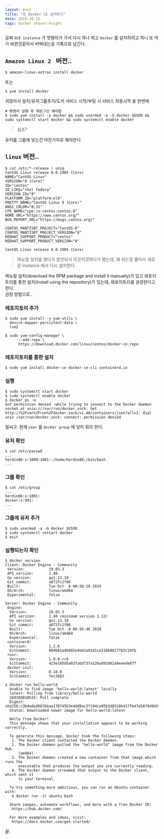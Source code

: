 ```yaml
---
layout: post
title: "또 Docker CE 설치하기"
date: 2019-10-15
tags: docker shovel-knight
---
```


공짜 `GCE instance` 가 맛탱이가 가서 다시 하나 파고 `Docker` 를 설치하려고 하니 또 머가 바뀐것같아서 버벅대는걸 기록으로 남긴다.

## `Amazon Linux 2 ` 버전..

``` shell
$ amazon-linux-extras install docker
```

또는

``` shell
$ yum install docker
```

귀찮아서 설치/유저그룹추가/도커 서비스 시작/부팅 시 서비스 자동시작 을 한번에
``` shell
# 명령어 실행 후 재로그인 해야함
$ sudo yum install -y docker && sudo usermod -a -G docker $USER && sudo systemctl start docker && sudo systemctl enable docker
```

> 쉽죠?

유저를 그룹에 넣는건 마찬가지로 해야한다.

##  `linux` 버전..

``` shell
$ cat /etc/*-release | uniq
CentOS Linux release 8.0.1905 (Core)
NAME="CentOS Linux"
VERSION="8 (Core)"
ID="centos"
ID_LIKE="rhel fedora"
VERSION_ID="8"
PLATFORM_ID="platform:el8"
PRETTY_NAME="CentOS Linux 8 (Core)"
ANSI_COLOR="0;31"
CPE_NAME="cpe:/o:centos:centos:8"
HOME_URL="https://www.centos.org/"
BUG_REPORT_URL="https://bugs.centos.org/"

CENTOS_MANTISBT_PROJECT="CentOS-8"
CENTOS_MANTISBT_PROJECT_VERSION="8"
REDHAT_SUPPORT_PRODUCT="centos"
REDHAT_SUPPORT_PRODUCT_VERSION="8"

CentOS Linux release 8.0.1905 (Core)
```

> 메뉴얼 설치를 했다가 잘안되서 이것저것하다가 됐는데, 왜 되는질 몰라서 새로운 instance 에서 다시 설치한다.

메뉴얼 설치(download the RPM package and install it manually)가 있고 레포지토리를 통한 설치(Install using the repository)가 있는데, 레포지토리를 권장한다고 한다.  
권장 방법으로..

### 레포지토리 추가
``` shell
$ sudo yum install -y yum-utils \
  device-mapper-persistent-data \
  lvm2

$ sudo yum-config-manager \
      --add-repo \
      https://download.docker.com/linux/centos/docker-ce.repo

```

### 레포지토리를 통한 설치
``` shell
$ sudo yum install docker-ce docker-ce-cli containerd.io
```

### 실행

``` shell
$ sudo systemctl start docker
$ sudo systemctl enable docker
$ docker ps -a
Got permission denied -while trying to connect to the Docker daemon socket at unix:///var/run/docker.sock: Get http://%2Fvar%2Frun%2Fdocker.sock/v1.40/containers/json?all=1: dial unix /var/run/docker.sock: connect: permission denied
```

얼씨구.
현재 `user` 를 `docker group` 에 넣어 줘야 한다.

### 유저 확인
``` shell
$ cat /etc/passwd
...
herdin86:x:1000:1001::/home/herdin86:/bin/bash
...
```

### 그룹 확인
``` shell
$ cat /etc/group
...
herdin86:x:1001:
docker:x:991:
...
```

### 그룹에 유저 추가
``` shell
$ sudo usermod -a -G docker $USER
$ sudo systemctl restart docker
$ exit
```

### 실행되는지 확인
``` shell
$ docker version
Client: Docker Engine - Community
 Version:           19.03.3
 API version:       1.40
 Go version:        go1.12.10
 Git commit:        a872fc2f86
 Built:             Tue Oct  8 00:58:10 2019
 OS/Arch:           linux/amd64
 Experimental:      false

Server: Docker Engine - Community
 Engine:
  Version:          19.03.3
  API version:      1.40 (minimum version 1.12)
  Go version:       go1.12.10
  Git commit:       a872fc2f86
  Built:            Tue Oct  8 00:56:46 2019
  OS/Arch:          linux/amd64
  Experimental:     false
 containerd:
  Version:          1.2.6
  GitCommit:        894b81a4b802e4eb2a91d1ce216b8817763c29fb
 runc:
  Version:          1.0.0-rc8
  GitCommit:        425e105d5a03fabd737a126ad93d62a9eeede87f
 docker-init:
  Version:          0.18.0
  GitCommit:        fec3683

$ docker run hello-world
  Unable to find image 'hello-world:latest' locally
  latest: Pulling from library/hello-world
  1b930d010525: Pull complete
  Digest: sha256:c3b4ada4687bbaa170745b3e4dd8ac3f194ca95b2d0518b417fb47e5879d9b5f
  Status: Downloaded newer image for hello-world:latest

  Hello from Docker!
  This message shows that your installation appears to be working correctly.

  To generate this message, Docker took the following steps:
   1. The Docker client contacted the Docker daemon.
   2. The Docker daemon pulled the "hello-world" image from the Docker Hub.
      (amd64)
   3. The Docker daemon created a new container from that image which runs the
      executable that produces the output you are currently reading.
   4. The Docker daemon streamed that output to the Docker client, which sent it
      to your terminal.

  To try something more ambitious, you can run an Ubuntu container with:
   $ docker run -it ubuntu bash

  Share images, automate workflows, and more with a free Docker ID:
   https://hub.docker.com/

  For more examples and ideas, visit:
   https://docs.docker.com/get-started/
```

끝.
